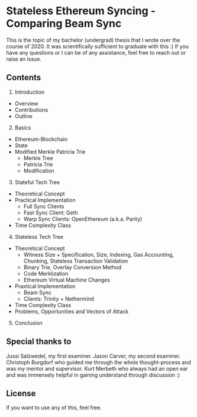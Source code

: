 # Stateless Ethereum Syncing - Comparing Beam Sync

This is the topic of my bachelor (undergrad) thesis that I wrote over the course of 2020. It was scientifically sufficient to graduate with this :) If you have any questions or I can be of any assistance, feel free to reach out or raise an Issue. 

## Contents
1. Introduction
  * Overview
  * Contributions
  * Outline
2. Basics
  * Ethereum-Blockchain
  * State
  * Modified Merkle Patricia Trie
    * Merkle Tree
    * Patricia Trie
    * Modification
3. Stateful Tech Tree
  * Theoretical Concept
  * Practical Implementation
    * Full Sync
        Clients
    * Fast Sync
        Client: Geth
    * Warp Sync
        Clients: OpenEthereum (a.k.a. Parity)
  * Time Complexity Class
4. Stateless Tech Tree
  * Theoretical Concept
    * Witness Size + Specification, Size, Indexing, Gas Accounting, Chunking, Stateless Transaction Validation
    * Binary Trie, Overlay Conversion Method
    * Code Merklization
    * Ethereum Virtual Machine Changes
  * Praxtical Implementation
    * Beam Sync
    * Clients: Trinity + Nethermind
  * Time Complexity Class
  * Problems, Opportunities and Vectors of Attack
5. Conclusion


## Special thanks to
Jussi Salzwedel, my first examiner. 
Jason Carver, my second examiner. 
Christoph Burgdorf who guided me through the whole thought-process and was my mentor and supervisor. 
Kurt Merbeth who always had an open ear and was immensely helpful in gaining understand through discussion :) 

## License
If you want to use any of this, feel free. 
